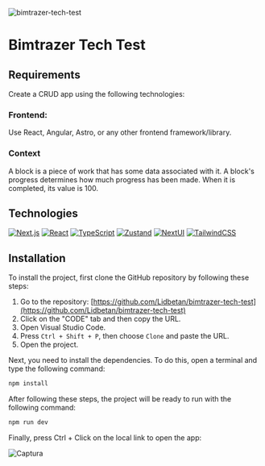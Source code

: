 
![bimtrazer-tech-test](https://github.com/user-attachments/assets/7d032a77-70b5-4ce4-8c58-b44ac69b9c63)

# Bimtrazer Tech Test

## Requirements
Create a CRUD app using the following technologies:

### Frontend:
Use React, Angular, Astro, or any other frontend framework/library.

### Context
A block is a piece of work that has some data associated with it. A block's progress determines how much progress has been made. When it is completed, its value is 100.

## Technologies

[![Next.js](https://img.shields.io/badge/Next.js-black?logo=next.js&logoColor=white)](#)
[![React](https://img.shields.io/badge/React-%2320232a.svg?logo=react&logoColor=%2361DAFB)](#)
[![TypeScript](https://img.shields.io/badge/TypeScript-3178C6?logo=typescript&logoColor=fff)](#)
[![Zustand](https://img.shields.io/badge/Mocha-8D6748)](#)
[![NextUI](https://img.shields.io/badge/NextUI-white?logo=next.js&logoColor=black)](#)
[![TailwindCSS](https://img.shields.io/badge/Tailwind%20CSS-%2338B2AC.svg?logo=tailwind-css&logoColor=white)](#)

## Installation

To install the project, first clone the GitHub repository by following these steps:

1. Go to the repository: [https://github.com/Lidbetan/bimtrazer-tech-test](https://github.com/Lidbetan/bimtrazer-tech-test)
2. Click on the "CODE" tab and then copy the URL.
3. Open Visual Studio Code.
4. Press `Ctrl + Shift + P`, then choose `Clone` and paste the URL.
5. Open the project.

Next, you need to install the dependencies. To do this, open a terminal and type the following command:

```bash
npm install
```
After following these steps, the project will be ready to run with the following command:

```bash
npm run dev
```
Finally, press Ctrl + Click on the local link to open the app:

![Captura](https://github.com/Lidbetan/prueba-tecnica/assets/131318671/a56d96d1-dfac-4269-8d9d-992543465ca7)

